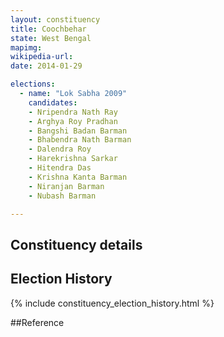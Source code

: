```yaml
---
layout: constituency
title: Coochbehar
state: West Bengal
mapimg: 
wikipedia-url: 
date: 2014-01-29

elections: 
  - name: "Lok Sabha 2009"
    candidates: 
    - Nripendra Nath Ray 
    - Arghya Roy Pradhan 
    - Bangshi Badan Barman 
    - Bhabendra Nath Barman 
    - Dalendra Roy 
    - Harekrishna Sarkar 
    - Hitendra Das 
    - Krishna Kanta Barman 
    - Niranjan Barman 
    - Nubash Barman 

---
```

## Constituency details


## Election History
{% include constituency_election_history.html %}

##Reference
